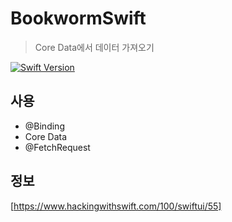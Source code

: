 # BookwormSwift

> Core Data에서 데이터 가져오기

[![Swift Version][swift-image]][swift-url]

## 사용

- @Binding
- Core Data
- @FetchRequest

## 정보

[https://www.hackingwithswift.com/100/swiftui/55]

[swift-image]:https://img.shields.io/badge/swift-5-orange.svg
[swift-url]:https://swift.org



